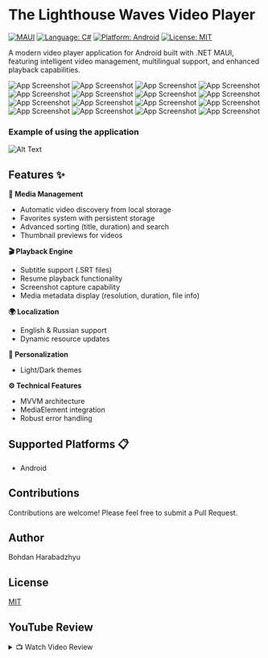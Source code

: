 # The Lighthouse Waves Video Player

[![MAUI](https://img.shields.io/badge/.NET%20MAUI-512BD4?style=for-the-badge&logo=.net)](https://learn.microsoft.com/en-us/dotnet/maui/)
[![Language: C#](https://img.shields.io/badge/Language-C%23-239120?style=for-the-badge&logo=c-sharp&logoColor=white)](https://learn.microsoft.com/en-us/dotnet/csharp/)
[![Platform: Android](https://img.shields.io/badge/Platform-Android-3DDC84?style=for-the-badge&logo=android)](https://www.android.com/)
[![License: MIT](https://img.shields.io/badge/License-MIT-yellow.svg?style=for-the-badge)](https://opensource.org/licenses/MIT)

A modern video player application for Android built with .NET MAUI, featuring intelligent video management, multilingual support, and enhanced playback capabilities.

![App Screenshot](Screenshots/Screenshot(2).png)
![App Screenshot](Screenshots/Screenshot(3).png)
![App Screenshot](Screenshots/Screenshot(4).png)
![App Screenshot](Screenshots/Screenshot(5).png)
![App Screenshot](Screenshots/Screenshot(6).png)
![App Screenshot](Screenshots/Screenshot(7).png)
![App Screenshot](Screenshots/Screenshot(8).png)
![App Screenshot](Screenshots/Screenshot(9).png)
![App Screenshot](Screenshots/Screenshot(10).png)
![App Screenshot](Screenshots/Screenshot(11).png)
![App Screenshot](Screenshots/Screenshot(12).png)
![App Screenshot](Screenshots/Screenshot(13).png)
![App Screenshot](Screenshots/Screenshot(14).png)
![App Screenshot](Screenshots/Screenshot(15).png)
![App Screenshot](Screenshots/Screenshot(16).png)
![App Screenshot](Screenshots/Screenshot(17).png)

### Example of using the application

![Alt Text](Screenshots/untitled.gif)

## Features ✨

**🎥 Media Management**
- Automatic video discovery from local storage
- Favorites system with persistent storage
- Advanced sorting (title, duration) and search
- Thumbnail previews for videos

**🎬 Playback Engine**
- Subtitle support (.SRT files)
- Resume playback functionality
- Screenshot capture capability
- Media metadata display (resolution, duration, file info)

**🌍 Localization**
- English & Russian support
- Dynamic resource updates

**🎨 Personalization**
- Light/Dark themes

**⚙️ Technical Features**
- MVVM architecture
- MediaElement integration
- Robust error handling

## Supported Platforms 📋
- Android

## Contributions

Contributions are welcome! Please feel free to submit a Pull Request.

## Author

Bohdan Harabadzhyu

## License

[MIT](https://choosealicense.com/licenses/mit/)

## YouTube Review
<details>
<summary>📺 Watch Video Review</summary>

[![YouTube](https://img.youtube.com/vi/wDNoc_bI5LU/maxresdefault.jpg)](https://youtu.be/wDNoc_bI5LU)
</details>


